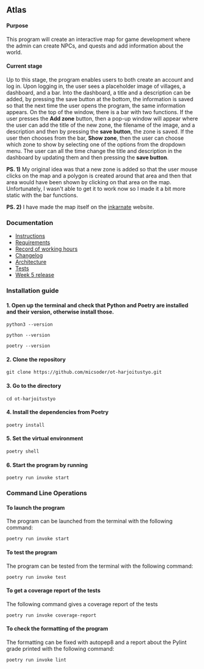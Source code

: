 ## Atlas

#### Purpose
This program will create an interactive map for game development where the admin can create NPCs, and quests and add information about the world.

#### Current stage
Up to this stage, the program enables users to both create an account and log in. Upon logging in, the user sees a placeholder image of villages, a dashboard, and a bar. Into the dashboard, a title and a description can be added, by pressing the save button at the bottom, the information is saved so that the next time the user opens the program, the same information appears. On the top of the window, there is a bar with two functions. If the user presses the **Add zone** button, then a pop-up window will appear where the user can add the title of the new zone, the filename of the image, and a description and then by pressing the **save button**, the zone is saved. If the user then chooses from the bar, **Show zone**, then the user can choose which zone to show by selecting one of the options from the dropdown menu. The user can all the time change the title and description in the dashboard by updating them and then pressing the **save button**. 


**PS. 1)** My original idea was that a new zone is added so that the user mouse clicks on the map and a polygon is created around that area and then that area would have been shown by clicking on that area on the map. Unfortunately, I wasn't able to get it to work now so I made it a bit more static with the bar functions. 

**PS. 2)** I have made the map itself on the [inkarnate](https://inkarnate.com/maps/) website.


### Documentation
- [Instructions](Documentation/instruction_manual.md)
- [Requirements](Documentation/functional_requirements.md)
- [Record of working hours](Documentation/working_hours_record.md)
- [Changelog](Documentation/changelog.md)
- [Architecture](Documentation/architecture.md)
- [Tests](Documentation/test_documentation.md)
- [Week 5 release](https://github.com/micsoder/ot-harjoitustyo/releases/tag/week5)

### Installation guide

#### 1. Open up the terminal and check that Python and Poetry are installed and their version, otherwise install those.
```
python3 --version
```
```
python --version
```
```
poetry --version
```

#### 2. Clone the repository
```
git clone https://github.com/micsoder/ot-harjoitustyo.git
```

#### 3. Go to the directory
```
cd ot-harjoitustyo
```

#### 4. Install the dependencies from Poetry
```
poetry install
```

#### 5. Set the virtual environment
```
poetry shell
```

#### 6. Start the program by running 
```
poetry run invoke start
```

### Command Line Operations

#### To launch the program
The program can be launched from the terminal with the following command:
```
poetry run invoke start
```

#### To test the program
The program can be tested from the terminal with the following command:
```
poetry run invoke test
```

#### To get a coverage report of the tests 
The following command gives a coverage report of the tests
```
poetry run invoke coverage-report
```

#### To check the formatting of the program
The formatting can be fixed with autopep8 and a report about the Pylint grade printed with the following command: 
```
poetry run invoke lint
```
